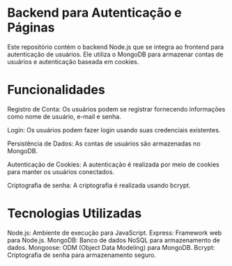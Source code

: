 # Backend para Autenticação e Páginas
Este repositório contém o backend Node.js que se integra ao frontend para autenticação de usuários. Ele utiliza o MongoDB para armazenar contas de usuários e autenticação baseada em cookies.

# Funcionalidades
Registro de Conta: Os usuários podem se registrar fornecendo informações como nome de usuário, e-mail e senha.

Login: Os usuários podem fazer login usando suas credenciais existentes.

Persistência de Dados: As contas de usuários são armazenadas no MongoDB.

Autenticação de Cookies: A autenticação é realizada por meio de cookies para manter os usuários conectados.

Criptografia de senha: A criptografia é realizada usando bcrypt.

# Tecnologias Utilizadas
Node.js: Ambiente de execução para JavaScript.
Express: Framework web para Node.js.
MongoDB: Banco de dados NoSQL para armazenamento de dados.
Mongoose: ODM (Object Data Modeling) para MongoDB.
Bcrypt: Criptografia de senha para armazenamento seguro.
